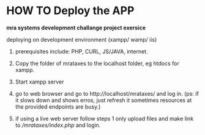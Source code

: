 # HOW TO Deploy the APP
****mra systems development challange project exersice****

deploying on development environment (xampp/ wamp/ iis)

1. prerequisites include:  PHP, CURL, JS/JAVA, internet.
2. Copy the folder of mrataxes to the localhost folder, eg htdocs for xampp.
3. Start xampp server
4. go to web browser and go to http://localhost/mrataxes/  and log in.
(ps: if it slows down and shows erros,  just refresh it sometimes resources at the provided endpoints are busy.)

6. if using a live web server follow steps 1 only upload files and make link to */mrataxes/index.php* and login.


 
